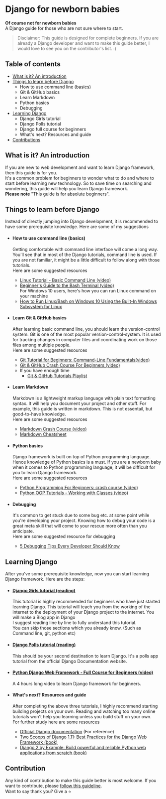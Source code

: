 # Django for newborn babies
**Of course not for newborn babies** <br>
A Django guide for those who are not sure where to start.
> Disclaimer: This guide is designed for complete beginners. If you are already a Django developer and want to make this guide better, I would love to see you on the contributor's list. :)

## Table of contents
  - [What is it? An introduction](#introduction)
  - [Things to learn before Django](#before-django)
    - How to use command line (basics)
    - Git & GitHub basics
    - Learn Markdown
    - Python basics
    - Debugging
  - [Learning Django](#django)
    - Django Girls tutorial
    - Django Polls tutorial
    - Django full course for beginners 
    - What's next? Resources and guide
  - [Contributions](#contribute)
 
<a name="introduction"></a>
## What is it? An introduction
  If you are new to web development and want to learn Django framework, then this guide is for you.<br>
  It's a common problem for beginners to wonder what to do and where to start before learning new technology. So to save time on searching and wondering, this guide will help you learn Django framework. <br>
  **Please note** "This guide is for absolute beginners". <br>


<a name="before-django"></a>
## Things to learn before Django
  Instead of directly jumping into Django development, it is recommended to have some prerequisite knowledge. Here are some of my suggestions

  - #### How to use command line (basics)
    Getting comfortable with command line interface will come a long way. You'll see that in most of the Django tutorials, command line is used. If you are not familiar, it might be a little difficult to follow along with those tutorials.<br>
    Here are some suggested resources
      - [Linux Tutorial - Basic Command Line (video)](https://www.youtube.com/watch?v=cBokz0LTizk)
      - [Beginner's Guide to the Bash Terminal (video)](https://www.youtube.com/watch?v=oxuRxtrO2Ag)<br>
      For Windows 10 users, here's how you can run Linux command on your machine
      - [How to Run Linux/Bash on Windows 10 Using the Built-In Windows Subsystem for Linux](https://www.youtube.com/watch?v=xzgwDbe7foQ)
      
      
  - #### Learn Git & GitHub basics
    After learning basic command line, you should learn the version-control system. Git is one of the most popular version-control-system. It is used for tracking changes in computer files and coordinating work on those files among multiple people.<br>
    Here are some suggested resources
      - [Git Tutorial for Beginners: Command-Line Fundamentals(video)](https://www.youtube.com/watch?v=HVsySz-h9r4)
      - [Git & GitHub Crash Course For Beginners (video)](https://www.youtube.com/watch?v=SWYqp7iY_Tc)
      - If you have enough time
        - [Git & GitHub Tutorials Playlist](https://www.youtube.com/playlist?list=PL6gx4Cwl9DGAKWClAD_iKpNC0bGHxGhcx)
        
        
  - #### Learn Markdown
    Markdown is a lightweight markup language with plain text formatting syntax. It will help you document your project and other stuff. For example, this guide is written in markdown. This is not essentail, but good-to-have knowledge. <br>
    Here are some suggested resources
      - [Markdown Crash Course (video)](https://www.youtube.com/watch?v=HUBNt18RFbo)
      - [Markdown Cheatsheet](https://github.com/adam-p/markdown-here/wiki/Markdown-Cheatsheet)
      
      
  - #### Python basics
    Django framework is built on top of Python programming language. Hence knowledge of Python basics is a must. If you are a newborn baby when it comes to Python programming language, it will be difficult for you to learn Django framework. <br>
    Here are some suggested resources
    - [Python Programming For Beginners: crash course (video)](https://www.youtube.com/watch?v=JJmcL1N2KQs)
    - [Python OOP Tutorials - Working with Classes (video)](https://www.youtube.com/playlist?list=PL-osiE80TeTsqhIuOqKhwlXsIBIdSeYtc)

  - #### Debugging
    It's common to get stuck due to some bug etc. at some point while you're developing your project. Knowing how to debug your code is a great meta skill that will come to your rescue more often than you anticipate. <br>
    Here are some suggested resource for debugging
    - [5 Debugging Tips Every Developer Should Know](https://www.youtube.com/watch?v=K6WGRBhacq8)
  
    
<a name="django"></a>
## Learning Django
  After you've some prerequisite knowledge, now you can start learning Django framework. Here are the steps:
  
  - #### [Django Girls tutorial (reading)](https://tutorial.djangogirls.org/en/) <br>
    This tutorial is highly recommended for beginners who have just started learning Django. This tutorial will teach you from the working of the internet to the deployment of your Django project to the internet. You will make a Blog app in        Django <br>
    I suggest reading line by line to fully understand this tutorial.<br>
    You can skip those sections which you already know. (Such as Command line, git, python etc)
  
  - #### [Django Polls tutorial (reading)](https://docs.djangoproject.com/en/2.1/intro/tutorial01/) <br>
    This should be your second destination to learn Django. It's a polls app tutorial from the official Django Documentation website.
  
  - #### [Python Django Web Framework - Full Course for Beginners (video)](https://www.youtube.com/watch?v=F5mRW0jo-U4) <br>
    A 4 hours long video to learn Django framework for beginners.
    
  - #### What's next? Resources and guide <br>
    After completing the above three tutorials, I highly recommend starting building projects on your own. Reading and watching too many online tutorials won't help you learning unless you build stuff on your own. <br>
    For further study here are some resources 
    - [Official Django documentation](https://docs.djangoproject.com/en/2.1/) (For reference)
    - [Two Scoops of Django 1.11: Best Practices for the Django Web Framework (book)](https://www.twoscoopspress.com/products/two-scoops-of-django-1-11)
    - [Django 2 by Example: Build powerful and reliable Python web applications from scratch (book)](https://www.amazon.com/Django-Example-powerful-reliable-applications/dp/1788472489)
   
   
<a name="contribute"></a>
## Contribution
Any kind of contribution to make this guide better is most welcome. If you want to contribute, please [follow this guideline](https://github.com/akashgiricse/django-for-newborn-babies/blob/master/CODE_OF_CONDUCT.md).<br>
Want to say thank you? Give a :star: <br>
